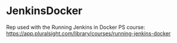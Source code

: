 # JenkinsDocker
Rep used with the Running Jenkins in Docker PS course: https://app.pluralsight.com/library/courses/running-jenkins-docker
